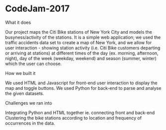 # CodeJam-2017
What it does

Our project maps the Citi Bike stations of New York City and models the busyness/activity of the stations. It is a simple web application; we used the traffic accidents data set to create a map of New York, and we allow for user interaction - showing station activity (i.e. Citi Bike customers departing or arriving at stations) at different times of the day (ex. morning, afternoon, night), day of the week (weekday, weekend) and season (summer, winter) which the user can choose.

How we built it

We used HTML and Javascript for front-end user interaction to display the map and toggle buttons. We used Python for back-end to parse and analyse the given datasets.

Challenges we ran into

Integrating Python and HTML together ie. connecting front and back-end Clustering the bike stations according to location and frequency of occurrences in the data.
